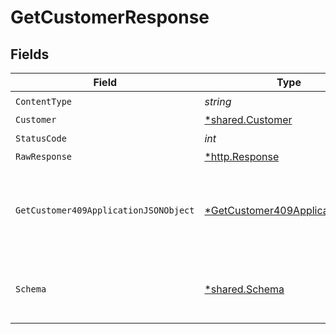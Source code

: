 # GetCustomerResponse


## Fields

| Field                                                                                      | Type                                                                                       | Required                                                                                   | Description                                                                                |
| ------------------------------------------------------------------------------------------ | ------------------------------------------------------------------------------------------ | ------------------------------------------------------------------------------------------ | ------------------------------------------------------------------------------------------ |
| `ContentType`                                                                              | *string*                                                                                   | :heavy_check_mark:                                                                         | N/A                                                                                        |
| `Customer`                                                                                 | [*shared.Customer](../../models/shared/customer.md)                                        | :heavy_minus_sign:                                                                         | OK                                                                                         |
| `StatusCode`                                                                               | *int*                                                                                      | :heavy_check_mark:                                                                         | N/A                                                                                        |
| `RawResponse`                                                                              | [*http.Response](https://pkg.go.dev/net/http#Response)                                     | :heavy_minus_sign:                                                                         | N/A                                                                                        |
| `GetCustomer409ApplicationJSONObject`                                                      | [*GetCustomer409ApplicationJSON](../../models/operations/getcustomer409applicationjson.md) | :heavy_minus_sign:                                                                         | The data type's dataset has not been requested or is still syncing.                        |
| `Schema`                                                                                   | [*shared.Schema](../../models/shared/schema.md)                                            | :heavy_minus_sign:                                                                         | Your API request was not properly authorized.                                              |